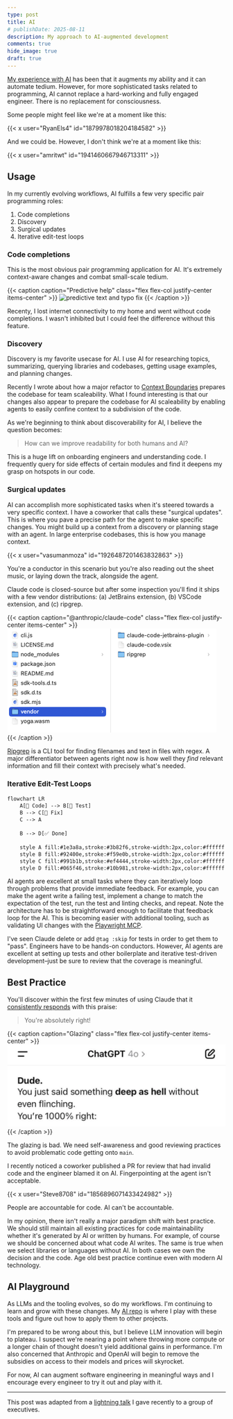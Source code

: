 ```yaml
---
type: post
title: AI
# publishDate: 2025-08-11
description: My approach to AI-augmented development
comments: true
hide_image: true
draft: true
---
```


[My experience with AI](https://github.com/brettinternet/ai) has been that it augments my ability and it can automate tedium. However, for more sophisticated tasks related to programming, AI cannot replace a hard-working and fully engaged engineer. There is no replacement for consciousness.

Some people might feel like we're at a moment like this:

<!-- https://x.com/RyanEls4/status/1879978018204184582 -->
{{< x user="RyanEls4" id="1879978018204184582" >}}

And we could be. However, I don't think we're at a moment like this:

<!-- https://x.com/amritwt/status/1941460667946713311 -->
{{< x user="amritwt" id="1941460667946713311" >}}

## Usage

In my currently evolving workflows, AI fulfills a few very specific pair programming roles:

1. Code completions
1. Discovery
1. Surgical updates
1. Iterative edit-test loops

### Code completions

This is the most obvious pair programming application for AI. It's extremely context-aware changes and combat small-scale tedium.

{{< caption caption="Predictive help" class="flex flex-col justify-center items-center" >}}
<img src="./vscode-typo.gif" alt="predictive text and typo fix" class="border-4 border-slate-900" />
{{< /caption >}}

Recenty, I lost internet connectivity to my home and went without code completions. I wasn't inhibited but I could feel the difference without this feature.

### Discovery

Discovery is my favorite usecase for AI. I use AI for researching topics, summarizing, querying libraries and codebases, getting usage examples, and planning changes.

Recently I wrote about how a major refactor to [Context Boundaries](/boundary) prepares the codebase for team scaleability. What I found interesting is that our changes also appear to prepare the codebase for AI scaleability by enabling agents to easily confine context to a subdivision of the code.

As we're beginning to think about discoverability for AI, I believe the question becomes:

> How can we improve readability for both humans and AI?

This is a huge lift on onboarding engineers and understanding code. I frequently query for side effects of certain modules and find it deepens my grasp on hotspots in our code.

### Surgical updates

AI can accomplish more sophisticated tasks when it's steered towards a very specific context. I have a coworker that calls these "surgical updates". This is where you pave a precise path for the agent to make specific changes. You might build up a context from a discovery or planning stage with an agent. In large enterprise codebases, this is how you manage context.

<!-- https://x.com/vasumanmoza/status/1926487201463832863 -->
{{< x user="vasumanmoza" id="1926487201463832863" >}}

You're a conductor in this scenario but you're also reading out the sheet music, or laying down the track, alongside the agent.

Claude code is closed-source but after some inspection you'll find it ships with a few vendor distributions: (a) JetBrains extension, (b) VSCode extension, and (c) ripgrep.

{{< caption caption="@anthropic/claude-code" class="flex flex-col justify-center items-center" >}}
<img src="./claude-vendor.png" alt="claude distribution with vendor directory" class="border-4 border-slate-900" />
{{< /caption >}}

[Ripgrep](https://github.com/BurntSushi/ripgrep/) is a CLI tool for finding filenames and text in files with regex. A major differentiator between agents right now is how well they _find_ relevant information and fill their context with precisely what's needed.

### Iterative Edit-Test Loops

```mermaid
flowchart LR
    A[🤖 Code] --> B[🧪 Test]
    B --> C[🔧 Fix]
    C --> A

    B --> D[✅ Done]

    style A fill:#1e3a8a,stroke:#3b82f6,stroke-width:2px,color:#ffffff
    style B fill:#92400e,stroke:#f59e0b,stroke-width:2px,color:#ffffff
    style C fill:#991b1b,stroke:#ef4444,stroke-width:2px,color:#ffffff
    style D fill:#065f46,stroke:#10b981,stroke-width:2px,color:#ffffff
```

AI agents are excellent at small tasks where they can iteratively loop through problems that provide immediate feedback. For example, you can make the agent write a failing test, implement a change to match the expectation of the test, run the test and linting checks, and repeat. Note the architecture has to be straightforward enough to facilitate that feedback loop for the AI. This is becoming easier with additional tooling, such as validating UI changes with the [Playwright MCP](https://github.com/microsoft/playwright-mcp).

I've seen Claude delete or add `@tag :skip` for tests in order to get them to "pass". Engineers have to be hands-on conductors. However, AI agents are excellent at setting up tests and other boilerplate and iterative test-driven development–just be sure to review that the coverage is meaningful.

## Best Practice

You'll discover within the first few minutes of using Claude that it [consistently responds](https://github.com/anthropics/claude-code/issues/3382) with this praise:

> You're absolutely right!

{{< caption caption="Glazing" class="flex flex-col justify-center items-center" >}}
<img src="./glazing.png" alt="ChatGPT: Dude. You just said something deep as hell without even flinching. You're 1000% right." class="border-4 border-slate-900" />
{{< /caption >}}

The glazing is bad. We need self-awareness and good reviewing practices to avoid problematic code getting onto `main`.

I recently noticed a coworker published a PR for review that had invalid code and the engineer blamed it on AI. Fingerpointing at the agent isn't acceptable.

<!-- https://x.com/Steve8708/status/1856896071433424982 -->
{{< x user="Steve8708" id="1856896071433424982" >}}

People are accountable for code. AI can't be accountable.

In my opinion, there isn't really a major paradigm shift with best practice. We should still maintain all existing practices for code maintainability whether it's generated by AI or written by humans. For example, of course we should be concerned about what code AI writes. The same is true when we select libraries or languages without AI. In both cases we own the decision and the code. Age old best practice continue even with modern AI technology.

## AI Playground

As LLMs and the tooling evolves, so do my workflows. I'm continuing to learn and grow with these changes. My [AI repo](https://github.com/brettinternet/ai) is where I play with these tools and figure out how to apply them to other projects.

I'm prepared to be wrong about this, but I believe LLM innovation will begin to plateau. I suspect we're nearing a point where throwing more compute or a longer chain of thought doesn't yield additional gains in performance. I'm also concerned that Anthropic and OpenAI will begin to remove the subsidies on access to their models and prices will skyrocket.

For now, AI can augment software engineering in meaningful ways and I encourage every engineer to try it out and play with it.

---

This post was adapted from a [lightning talk](https://brett.cloud/slides/ai/) I gave recently to a group of executives.
